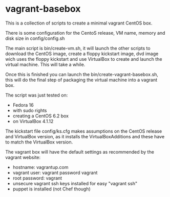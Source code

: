 vagrant-basebox
===============

This is a collection of scripts to create a minimal vagrant CentOS box.

There is some configuration for the CentoS release, VM name, memory and disk 
size in config/config.sh

The main script is bin/create-vm.sh, it will launch the other scripts to 
download the CentOS image, create a floppy kickstart image, dvd image wich uses
the floppy kickstart and use VirtualBox to create and launch the virtual 
machine. This will take a while.

Once this is finished you can launch the bin/create-vagrant-basebox.sh, this 
will do the final step of packaging the virtual machine into a vagrant box.

The script was just tested on:
- Fedora 16
- with sudo rights
- creating a CentOS 6.2 box
- on VirtualBox 4.1.12

The kickstart file config/ks.cfg makes assumptions on the CentOS release and 
VirtualBox version, as it installs the VirtualBoxAdditions and these have to 
match the VirtualBox version.

The vagrant box will have the default settings as recommended by the vagrant
website:
- hostname: vagrantup.com
- vagrant user: vagrant password vagrant
- root password: vagrant
- unsecure vagrant ssh keys installed for easy "vagrant ssh"
- puppet is installed (not Chef though)


